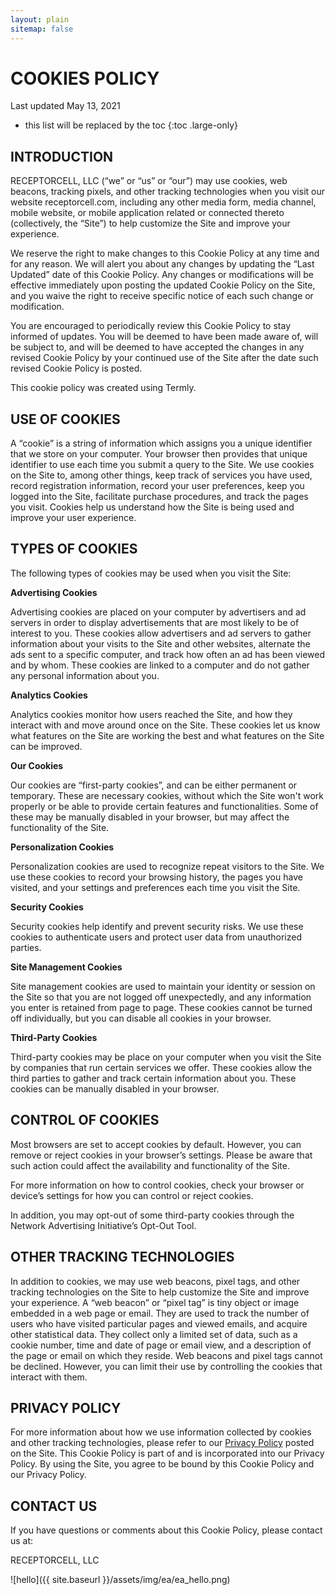 ```yaml
---
layout: plain
sitemap: false
---
```


# COOKIES POLICY

Last updated May 13, 2021

* this list will be replaced by the toc
{:toc .large-only}

## INTRODUCTION

RECEPTORCELL, LLC (“we” or “us” or “our”) may use cookies, web beacons, tracking pixels, and other tracking technologies when you visit our website receptorcell.com, including any other media form, media channel, mobile website, or mobile application related or connected thereto (collectively, the “Site”) to help customize the Site and improve your experience. 

We reserve the right to make changes to this Cookie Policy at any time and for any reason. We will alert you about any changes by updating the “Last Updated” date of this Cookie Policy. Any changes or modifications will be effective immediately upon posting the updated Cookie Policy on the Site, and you waive the right to receive specific notice of each such change or modification. 

You are encouraged to periodically review this Cookie Policy to stay informed of updates. You will be deemed to have been made aware of, will be subject to, and will be deemed to have accepted the changes in any revised Cookie Policy by your continued use of the Site after the date such revised Cookie Policy is posted. 

This cookie policy was created using Termly.

## USE OF COOKIES

A “cookie” is a string of information which assigns you a unique identifier that we store on your computer. Your browser then provides that unique identifier to use each time you submit a query to the Site. We use cookies on the Site to, among other things, keep track of services you have used, record registration information, record your user preferences, keep you logged into the Site, facilitate purchase procedures, and track the pages you visit. Cookies help us understand how the Site is being used and improve your user experience. 

## TYPES OF COOKIES

The following types of cookies may be used when you visit the Site:

**Advertising Cookies**

Advertising cookies are placed on your computer by advertisers and ad servers in order to display advertisements that are most likely to be of interest to you. These cookies allow advertisers and ad servers to gather information about your visits to the Site and other websites, alternate the ads sent to a specific computer, and track how often an ad has been viewed and by whom. These cookies are linked to a computer and do not gather any personal information about you. 

**Analytics Cookies**

Analytics cookies monitor how users reached the Site, and how they interact with and move around once on the Site. These cookies let us know what features on the Site are working the best and what features on the Site can be improved. 

**Our Cookies**

Our cookies are “first-party cookies”, and can be either permanent or temporary. These are necessary cookies, without which the Site won't work properly or be able to provide certain features and functionalities. Some of these may be manually disabled in your browser, but may affect the functionality of the Site.

**Personalization Cookies**

Personalization cookies are used to recognize repeat visitors to the Site. We use these cookies to record your browsing history, the pages you have visited, and your settings and preferences each time you visit the Site. 

**Security Cookies**

Security cookies help identify and prevent security risks. We use these cookies to authenticate users and protect user data from unauthorized parties.

**Site Management Cookies**

Site management cookies are used to maintain your identity or session on the Site so that you are not logged off unexpectedly, and any information you enter is retained from page to page. These cookies cannot be turned off individually, but you can disable all cookies in your browser.

**Third-Party Cookies**

Third-party cookies may be place on your computer when you visit the Site by companies that run certain services we offer. These cookies allow the third parties to gather and track certain information about you. These cookies can be manually disabled in your browser. 

## CONTROL OF COOKIES

Most browsers are set to accept cookies by default. However, you can remove or reject cookies in your browser’s settings. Please be aware that such action could affect the availability and functionality of the Site. 

For more information on how to control cookies, check your browser or device’s settings for how you can control or reject cookies.

In addition, you may opt-out of some third-party cookies through the Network Advertising Initiative’s Opt-Out Tool.

## OTHER TRACKING TECHNOLOGIES

In addition to cookies, we may use web beacons, pixel tags, and other tracking technologies on the Site to help customize the Site and improve your experience. A “web beacon” or “pixel tag” is tiny object or image embedded in a web page or email. They are used to track the number of users who have visited particular pages and viewed emails, and acquire other statistical data. They collect only a limited set of data, such as a cookie number, time and date of page or email view, and a description of the page or email on which they reside. Web beacons and pixel tags cannot be declined. However, you can limit their use by controlling the cookies that interact with them.

## PRIVACY POLICY

For more information about how we use information collected by cookies and other tracking technologies, please refer to our <a href="{{ site.baseurl }}/privacy-policy/">Privacy Policy</a> posted on the Site. This Cookie Policy is part of and is incorporated into our Privacy Policy. By using the Site, you agree to be bound by this Cookie Policy and our Privacy Policy.

## CONTACT US

If you have questions or comments about this Cookie Policy, please contact us at:

RECEPTORCELL, LLC

![hello]({{ site.baseurl }}/assets/img/ea/ea_hello.png)